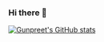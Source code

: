 ### Hi there 👋

[![Gunpreet's GitHub stats](https://github-readme-stats.vercel.app/api?username=gunnnu&theme=codeSTACKr&bg_color=00000055&show_icons=true&hide=stars)](https://github.com/gunnnu/)

<!--
stars,commits,prs,issues,contribs
**gunnnu/gunnnu** is a ✨ _special_ ✨ repository because its `README.md` (this file) appears on your GitHub profile.

Here are some ideas to get you started:

- 🔭 I’m currently working on ...
- 🌱 I’m currently learning ...
- 👯 I’m looking to collaborate on ...
- 🤔 I’m looking for help with ...
- 💬 Ask me about ...
- 📫 How to reach me: ...
- 😄 Pronouns: ...
- ⚡ Fun fact: ...
-->
